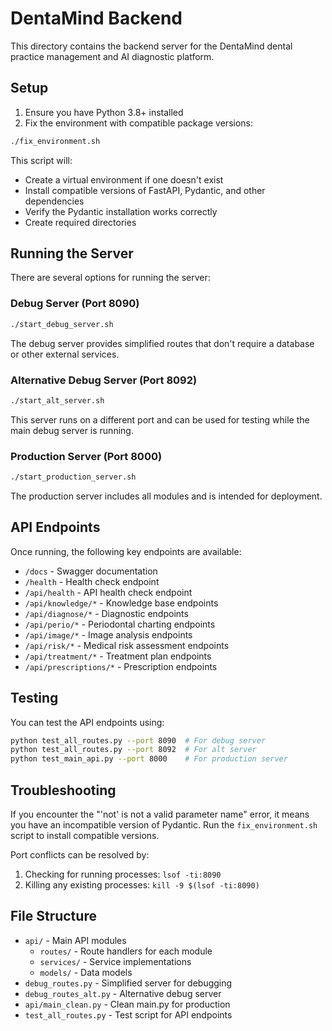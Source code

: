 # DentaMind Backend

This directory contains the backend server for the DentaMind dental practice management and AI diagnostic platform.

## Setup

1. Ensure you have Python 3.8+ installed
2. Fix the environment with compatible package versions:

```bash
./fix_environment.sh
```

This script will:
- Create a virtual environment if one doesn't exist
- Install compatible versions of FastAPI, Pydantic, and other dependencies
- Verify the Pydantic installation works correctly
- Create required directories

## Running the Server

There are several options for running the server:

### Debug Server (Port 8090)

```bash
./start_debug_server.sh
```

The debug server provides simplified routes that don't require a database or other external services.

### Alternative Debug Server (Port 8092)

```bash
./start_alt_server.sh
```

This server runs on a different port and can be used for testing while the main debug server is running.

### Production Server (Port 8000)

```bash
./start_production_server.sh
```

The production server includes all modules and is intended for deployment.

## API Endpoints

Once running, the following key endpoints are available:

- `/docs` - Swagger documentation
- `/health` - Health check endpoint
- `/api/health` - API health check endpoint
- `/api/knowledge/*` - Knowledge base endpoints
- `/api/diagnose/*` - Diagnostic endpoints
- `/api/perio/*` - Periodontal charting endpoints
- `/api/image/*` - Image analysis endpoints
- `/api/risk/*` - Medical risk assessment endpoints
- `/api/treatment/*` - Treatment plan endpoints
- `/api/prescriptions/*` - Prescription endpoints

## Testing

You can test the API endpoints using:

```bash
python test_all_routes.py --port 8090  # For debug server
python test_all_routes.py --port 8092  # For alt server
python test_main_api.py --port 8000    # For production server
```

## Troubleshooting

If you encounter the "'not' is not a valid parameter name" error, it means you have an incompatible version of Pydantic. Run the `fix_environment.sh` script to install compatible versions.

Port conflicts can be resolved by:
1. Checking for running processes: `lsof -ti:8090`
2. Killing any existing processes: `kill -9 $(lsof -ti:8090)`

## File Structure

- `api/` - Main API modules
  - `routes/` - Route handlers for each module
  - `services/` - Service implementations
  - `models/` - Data models
- `debug_routes.py` - Simplified server for debugging
- `debug_routes_alt.py` - Alternative debug server
- `api/main_clean.py` - Clean main.py for production
- `test_all_routes.py` - Test script for API endpoints 
